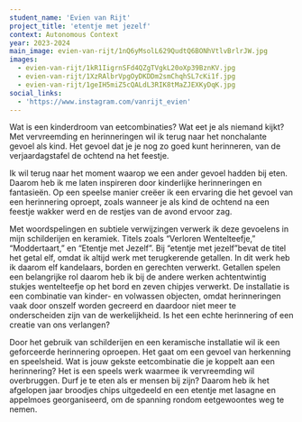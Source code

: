 ```yaml
---
student_name: 'Evien van Rijt'
project_title: 'etentje met jezelf'
context: Autonomous Context
year: 2023-2024
main_image: evien-van-rijt/1nQ6yMsolL629QudtQ6BONhVtlvBrlrJW.jpg
images:
  - evien-van-rijt/1kR1IigrnSFd4QZgTVgkL20oXp39BznKV.jpg
  - evien-van-rijt/1XzRAlbrVpgOyDKDDm2smChqhSL7cKi1f.jpg
  - evien-van-rijt/1geIH5miZ5cQALdL3RIK8tMaZJEXKyDqK.jpg
social_links:
  - 'https://www.instagram.com/vanrijt_evien'
---
```


Wat is een kinderdroom van eetcombinaties? Wat eet je als niemand kijkt? Met vervreemding en herinneringen wil ik terug naar het nonchalante gevoel als kind. Het gevoel dat je je nog zo goed kunt herinneren, van de verjaardagstafel de ochtend na het feestje.

Ik wil terug naar het moment waarop we een ander gevoel hadden bij eten. Daarom heb ik me laten inspireren door kinderlijke herinneringen en fantasieën. Op een speelse manier creëer ik een ervaring die het gevoel van een herinnering oproept, zoals wanneer je als kind de ochtend na een feestje wakker werd en de restjes van de avond ervoor zag.

Met woordspelingen en subtiele verwijzingen verwerk ik deze gevoelens in mijn schilderijen en keramiek. Titels zoals “Verloren Wentelteefje,” “Moddertaart,” en “Etentje met Jezelf”. Bij “etentje met jezelf”bevat de titel het getal elf, omdat ik altijd werk met terugkerende getallen. In dit werk heb ik daarom elf kandelaars, borden en gerechten verwerkt. Getallen spelen een belangrijke rol daarom heb ik bij de andere werken achtentwintig stukjes wentelteefje op het bord en zeven chipjes verwerkt. De installatie is een combinatie van kinder- en volwassen objecten, omdat herinneringen vaak door onszelf worden gecreerd en daardoor niet meer te onderscheiden zijn van de werkelijkheid. Is het een echte herinnering of een creatie van ons verlangen?

Door het gebruik van schilderijen en een keramische installatie wil ik een geforceerde herinnering oproepen. Het gaat om een gevoel van herkenning en speelsheid. Wat is jouw gekste eetcombinatie die je koppelt aan een herinnering?
Het is een speels werk waarmee ik vervreemding wil overbruggen. Durf je te eten als er mensen bij zijn? Daarom heb ik het afgelopen jaar broodjes chips uitgedeeld en een etentje met lasagne en appelmoes georganiseerd, om de spanning rondom eetgewoontes weg te nemen.

